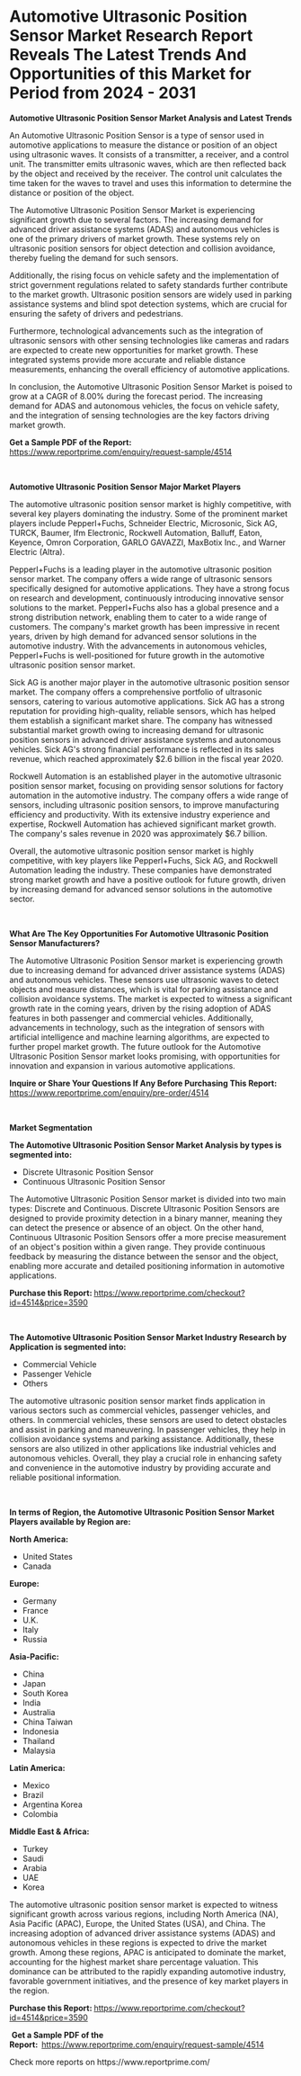<p><h1>Automotive Ultrasonic Position Sensor Market Research Report Reveals The Latest Trends And Opportunities of this Market for Period from 2024 - 2031</h1></p><p><strong>Automotive Ultrasonic Position Sensor Market Analysis and Latest Trends</strong></p>
<p><p>An Automotive Ultrasonic Position Sensor is a type of sensor used in automotive applications to measure the distance or position of an object using ultrasonic waves. It consists of a transmitter, a receiver, and a control unit. The transmitter emits ultrasonic waves, which are then reflected back by the object and received by the receiver. The control unit calculates the time taken for the waves to travel and uses this information to determine the distance or position of the object.</p><p>The Automotive Ultrasonic Position Sensor Market is experiencing significant growth due to several factors. The increasing demand for advanced driver assistance systems (ADAS) and autonomous vehicles is one of the primary drivers of market growth. These systems rely on ultrasonic position sensors for object detection and collision avoidance, thereby fueling the demand for such sensors.</p><p>Additionally, the rising focus on vehicle safety and the implementation of strict government regulations related to safety standards further contribute to the market growth. Ultrasonic position sensors are widely used in parking assistance systems and blind spot detection systems, which are crucial for ensuring the safety of drivers and pedestrians.</p><p>Furthermore, technological advancements such as the integration of ultrasonic sensors with other sensing technologies like cameras and radars are expected to create new opportunities for market growth. These integrated systems provide more accurate and reliable distance measurements, enhancing the overall efficiency of automotive applications.</p><p>In conclusion, the Automotive Ultrasonic Position Sensor Market is poised to grow at a CAGR of 8.00% during the forecast period. The increasing demand for ADAS and autonomous vehicles, the focus on vehicle safety, and the integration of sensing technologies are the key factors driving market growth.</p></p>
<p><strong>Get a Sample PDF of the Report:&nbsp;</strong> <a href="https://www.reportprime.com/enquiry/request-sample/4514">https://www.reportprime.com/enquiry/request-sample/4514</a></p>
<p>&nbsp;</p>
<p><strong>Automotive Ultrasonic Position Sensor Major Market Players</strong></p>
<p><p>The automotive ultrasonic position sensor market is highly competitive, with several key players dominating the industry. Some of the prominent market players include Pepperl+Fuchs, Schneider Electric, Microsonic, Sick AG, TURCK, Baumer, Ifm Electronic, Rockwell Automation, Balluff, Eaton, Keyence, Omron Corporation, GARLO GAVAZZI, MaxBotix Inc., and Warner Electric (Altra).</p><p>Pepperl+Fuchs is a leading player in the automotive ultrasonic position sensor market. The company offers a wide range of ultrasonic sensors specifically designed for automotive applications. They have a strong focus on research and development, continuously introducing innovative sensor solutions to the market. Pepperl+Fuchs also has a global presence and a strong distribution network, enabling them to cater to a wide range of customers. The company's market growth has been impressive in recent years, driven by high demand for advanced sensor solutions in the automotive industry. With the advancements in autonomous vehicles, Pepperl+Fuchs is well-positioned for future growth in the automotive ultrasonic position sensor market.</p><p>Sick AG is another major player in the automotive ultrasonic position sensor market. The company offers a comprehensive portfolio of ultrasonic sensors, catering to various automotive applications. Sick AG has a strong reputation for providing high-quality, reliable sensors, which has helped them establish a significant market share. The company has witnessed substantial market growth owing to increasing demand for ultrasonic position sensors in advanced driver assistance systems and autonomous vehicles. Sick AG's strong financial performance is reflected in its sales revenue, which reached approximately $2.6 billion in the fiscal year 2020.</p><p>Rockwell Automation is an established player in the automotive ultrasonic position sensor market, focusing on providing sensor solutions for factory automation in the automotive industry. The company offers a wide range of sensors, including ultrasonic position sensors, to improve manufacturing efficiency and productivity. With its extensive industry experience and expertise, Rockwell Automation has achieved significant market growth. The company's sales revenue in 2020 was approximately $6.7 billion.</p><p>Overall, the automotive ultrasonic position sensor market is highly competitive, with key players like Pepperl+Fuchs, Sick AG, and Rockwell Automation leading the industry. These companies have demonstrated strong market growth and have a positive outlook for future growth, driven by increasing demand for advanced sensor solutions in the automotive sector.</p></p>
<p>&nbsp;</p>
<p><strong>What Are The Key Opportunities For Automotive Ultrasonic Position Sensor Manufacturers?</strong></p>
<p><p>The Automotive Ultrasonic Position Sensor market is experiencing growth due to increasing demand for advanced driver assistance systems (ADAS) and autonomous vehicles. These sensors use ultrasonic waves to detect objects and measure distances, which is vital for parking assistance and collision avoidance systems. The market is expected to witness a significant growth rate in the coming years, driven by the rising adoption of ADAS features in both passenger and commercial vehicles. Additionally, advancements in technology, such as the integration of sensors with artificial intelligence and machine learning algorithms, are expected to further propel market growth. The future outlook for the Automotive Ultrasonic Position Sensor market looks promising, with opportunities for innovation and expansion in various automotive applications.</p></p>
<p><strong>Inquire or Share Your Questions If Any Before Purchasing This Report:</strong> <a href="https://www.reportprime.com/enquiry/pre-order/4514">https://www.reportprime.com/enquiry/pre-order/4514</a></p>
<p>&nbsp;</p>
<p><strong>Market Segmentation</strong></p>
<p><strong>The Automotive Ultrasonic Position Sensor Market Analysis by types is segmented into:</strong></p>
<p><ul><li>Discrete Ultrasonic Position Sensor</li><li>Continuous Ultrasonic Position Sensor</li></ul></p>
<p><p>The Automotive Ultrasonic Position Sensor market is divided into two main types: Discrete and Continuous. Discrete Ultrasonic Position Sensors are designed to provide proximity detection in a binary manner, meaning they can detect the presence or absence of an object. On the other hand, Continuous Ultrasonic Position Sensors offer a more precise measurement of an object's position within a given range. They provide continuous feedback by measuring the distance between the sensor and the object, enabling more accurate and detailed positioning information in automotive applications.</p></p>
<p><strong>Purchase this Report:&nbsp;</strong><a href="https://www.reportprime.com/checkout?id=4514&price=3590">https://www.reportprime.com/checkout?id=4514&price=3590</a></p>
<p>&nbsp;</p>
<p><strong>The Automotive Ultrasonic Position Sensor Market Industry Research by Application is segmented into:</strong></p>
<p><ul><li>Commercial Vehicle</li><li>Passenger Vehicle</li><li>Others</li></ul></p>
<p><p>The automotive ultrasonic position sensor market finds application in various sectors such as commercial vehicles, passenger vehicles, and others. In commercial vehicles, these sensors are used to detect obstacles and assist in parking and maneuvering. In passenger vehicles, they help in collision avoidance systems and parking assistance. Additionally, these sensors are also utilized in other applications like industrial vehicles and autonomous vehicles. Overall, they play a crucial role in enhancing safety and convenience in the automotive industry by providing accurate and reliable positional information.</p></p>
<p>&nbsp;</p>
<p><strong>In terms of Region, the Automotive Ultrasonic Position Sensor Market Players available by Region are:</strong></p>
<p>
    <p> <strong> North America: </strong>
        <ul>
            <li>United States</li>
            <li>Canada</li>
        </ul>
        </p> 
    <p> <strong> Europe: </strong>
        <ul>
            <li>Germany</li>
            <li>France</li>
            <li>U.K.</li>
            <li>Italy</li>
            <li>Russia</li>
        </ul>
        </p> 
    <p> <strong> Asia-Pacific: </strong>
        <ul>
            <li>China</li>
            <li>Japan</li>
            <li>South Korea</li>
            <li>India</li>
            <li>Australia</li>
            <li>China Taiwan</li>
            <li>Indonesia</li>
            <li>Thailand</li>
            <li>Malaysia</li>
        </ul>
        </p> 
    <p> <strong> Latin America: </strong>
        <ul>
            <li>Mexico</li>
            <li>Brazil</li>
            <li>Argentina Korea</li>
            <li>Colombia</li>
        </ul>
        </p> 
    <p> <strong> Middle East & Africa: </strong>
        <ul>
            <li>Turkey</li>
            <li>Saudi</li>
            <li>Arabia</li>
            <li>UAE</li>
            <li>Korea</li>
        </ul>
    </p>
    </p>
<p><p>The automotive ultrasonic position sensor market is expected to witness significant growth across various regions, including North America (NA), Asia Pacific (APAC), Europe, the United States (USA), and China. The increasing adoption of advanced driver assistance systems (ADAS) and autonomous vehicles in these regions is expected to drive the market growth. Among these regions, APAC is anticipated to dominate the market, accounting for the highest market share percentage valuation. This dominance can be attributed to the rapidly expanding automotive industry, favorable government initiatives, and the presence of key market players in the region.</p></p>
<p><strong>Purchase this Report: </strong><a href="https://www.reportprime.com/checkout?id=4514&price=3590">https://www.reportprime.com/checkout?id=4514&price=3590</a></p>
<p>&nbsp;<strong>Get a Sample PDF of the Report:&nbsp;&nbsp;</strong><a href="https://www.reportprime.com/enquiry/request-sample/4514">https://www.reportprime.com/enquiry/request-sample/4514</a></p>
<p><strong></strong></p>
<p>Check more reports on https://www.reportprime.com/</p>